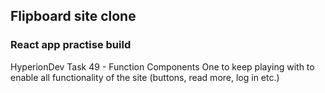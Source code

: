 ## Flipboard site clone

### React app practise build

HyperionDev Task 49 - Function Components
One to keep playing with to enable all functionality of the site (buttons, read more, log in etc.)
